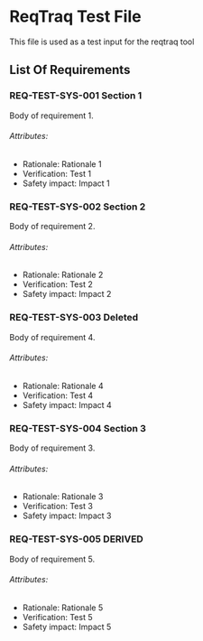 # ReqTraq Test File

This file is used as a test input for the reqtraq tool

## List Of Requirements

### REQ-TEST-SYS-001 Section 1

Body of requirement 1.

###### Attributes:
- Rationale: Rationale 1
- Verification: Test 1
- Safety impact: Impact 1

### REQ-TEST-SYS-002 Section 2

Body of requirement 2.

###### Attributes:
- Rationale: Rationale 2
- Verification: Test 2
- Safety impact: Impact 2

### REQ-TEST-SYS-003 Deleted

Body of requirement 4.

###### Attributes:
- Rationale: Rationale 4
- Verification: Test 4
- Safety impact: Impact 4

### REQ-TEST-SYS-004 Section 3

Body of requirement 3.

###### Attributes:
- Rationale: Rationale 3
- Verification: Test 3
- Safety impact: Impact 3


### REQ-TEST-SYS-005 DERIVED

Body of requirement 5.

###### Attributes:
- Rationale: Rationale 5
- Verification: Test 5
- Safety impact: Impact 5
